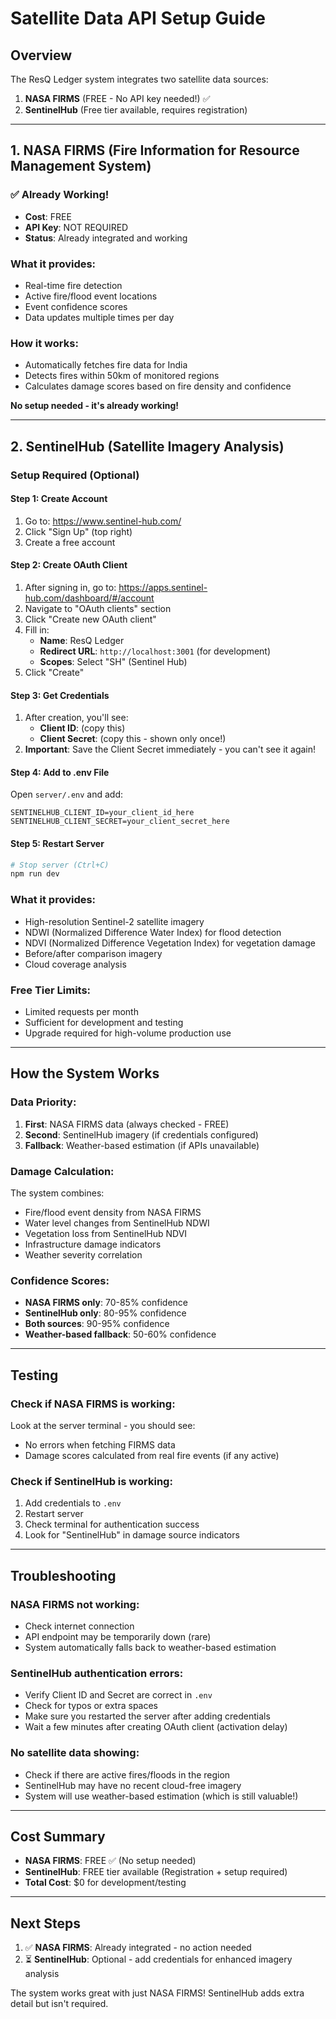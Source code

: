# Satellite Data API Setup Guide

## Overview

The ResQ Ledger system integrates two satellite data sources:

1. **NASA FIRMS** (FREE - No API key needed!) ✅
2. **SentinelHub** (Free tier available, requires registration)

---

## 1. NASA FIRMS (Fire Information for Resource Management System)

### ✅ Already Working!
- **Cost**: FREE
- **API Key**: NOT REQUIRED
- **Status**: Already integrated and working

### What it provides:
- Real-time fire detection
- Active fire/flood event locations
- Event confidence scores
- Data updates multiple times per day

### How it works:
- Automatically fetches fire data for India
- Detects fires within 50km of monitored regions
- Calculates damage scores based on fire density and confidence

**No setup needed - it's already working!**

---

## 2. SentinelHub (Satellite Imagery Analysis)

### Setup Required (Optional)

#### Step 1: Create Account
1. Go to: https://www.sentinel-hub.com/
2. Click "Sign Up" (top right)
3. Create a free account

#### Step 2: Create OAuth Client
1. After signing in, go to: https://apps.sentinel-hub.com/dashboard/#/account
2. Navigate to "OAuth clients" section
3. Click "Create new OAuth client"
4. Fill in:
   - **Name**: ResQ Ledger
   - **Redirect URL**: `http://localhost:3001` (for development)
   - **Scopes**: Select "SH" (Sentinel Hub)
5. Click "Create"

#### Step 3: Get Credentials
1. After creation, you'll see:
   - **Client ID**: (copy this)
   - **Client Secret**: (copy this - shown only once!)
2. **Important**: Save the Client Secret immediately - you can't see it again!

#### Step 4: Add to .env File
Open `server/.env` and add:

```env
SENTINELHUB_CLIENT_ID=your_client_id_here
SENTINELHUB_CLIENT_SECRET=your_client_secret_here
```

#### Step 5: Restart Server
```bash
# Stop server (Ctrl+C)
npm run dev
```

### What it provides:
- High-resolution Sentinel-2 satellite imagery
- NDWI (Normalized Difference Water Index) for flood detection
- NDVI (Normalized Difference Vegetation Index) for vegetation damage
- Before/after comparison imagery
- Cloud coverage analysis

### Free Tier Limits:
- Limited requests per month
- Sufficient for development and testing
- Upgrade required for high-volume production use

---

## How the System Works

### Data Priority:
1. **First**: NASA FIRMS data (always checked - FREE)
2. **Second**: SentinelHub imagery (if credentials configured)
3. **Fallback**: Weather-based estimation (if APIs unavailable)

### Damage Calculation:
The system combines:
- Fire/flood event density from NASA FIRMS
- Water level changes from SentinelHub NDWI
- Vegetation loss from SentinelHub NDVI
- Infrastructure damage indicators
- Weather severity correlation

### Confidence Scores:
- **NASA FIRMS only**: 70-85% confidence
- **SentinelHub only**: 80-95% confidence
- **Both sources**: 90-95% confidence
- **Weather-based fallback**: 50-60% confidence

---

## Testing

### Check if NASA FIRMS is working:
Look at the server terminal - you should see:
- No errors when fetching FIRMS data
- Damage scores calculated from real fire events (if any active)

### Check if SentinelHub is working:
1. Add credentials to `.env`
2. Restart server
3. Check terminal for authentication success
4. Look for "SentinelHub" in damage source indicators

---

## Troubleshooting

### NASA FIRMS not working:
- Check internet connection
- API endpoint may be temporarily down (rare)
- System automatically falls back to weather-based estimation

### SentinelHub authentication errors:
- Verify Client ID and Secret are correct in `.env`
- Check for typos or extra spaces
- Make sure you restarted the server after adding credentials
- Wait a few minutes after creating OAuth client (activation delay)

### No satellite data showing:
- Check if there are active fires/floods in the region
- SentinelHub may have no recent cloud-free imagery
- System will use weather-based estimation (which is still valuable!)

---

## Cost Summary

- **NASA FIRMS**: FREE ✅ (No setup needed)
- **SentinelHub**: FREE tier available (Registration + setup required)
- **Total Cost**: $0 for development/testing

---

## Next Steps

1. ✅ **NASA FIRMS**: Already integrated - no action needed
2. ⏳ **SentinelHub**: Optional - add credentials for enhanced imagery analysis

The system works great with just NASA FIRMS! SentinelHub adds extra detail but isn't required.
